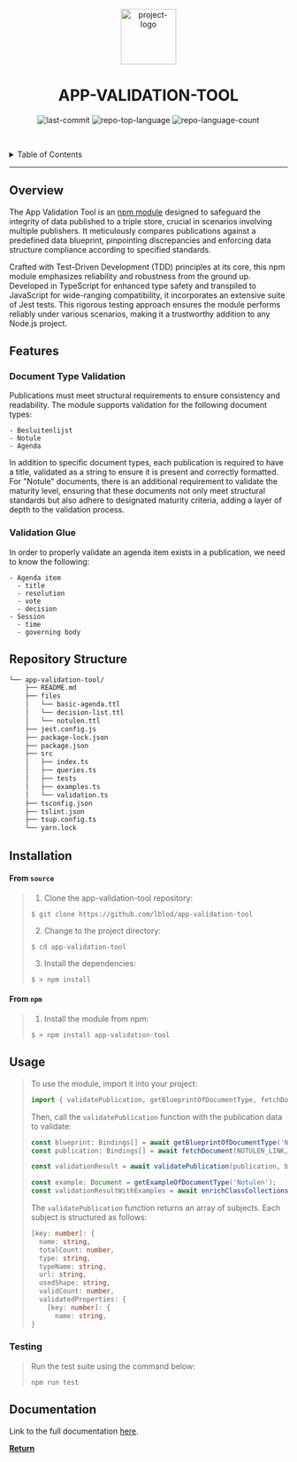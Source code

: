 <p align="center">
  <img src="https://ui.vlaanderen.be/3.latest/icons/app-icon/icon-highres-precomposed.png" width="100" alt="project-logo">
</p>
<p align="center">
    <h1 align="center">APP-VALIDATION-TOOL</h1>
</p>
<p align="center">
	<img src="https://img.shields.io/github/last-commit/lblod/app-validation-tool?style=default&logo=git&logoColor=white&color=0080ff" alt="last-commit">
	<img src="https://img.shields.io/github/languages/top/lblod/app-validation-tool?style=default&color=0080ff" alt="repo-top-language">
	<img src="https://img.shields.io/github/languages/count/lblod/app-validation-tool?style=default&color=0080ff" alt="repo-language-count">
<p>

<br><!-- TABLE OF CONTENTS -->
<details>
  <summary>Table of Contents</summary><br>

- [Overview](#overview)
- [Features](#features)
  - [Document Type Validation](#document-type-validation)
  - [Validation Glue](#validation-glue)
- [Repository Structure](#repository-structure)
- [Installation](#installation)
- [Usage](#usage)
  - [Testing](#testing)
- [Documentation](#documentation)
</details>
<hr>

##  Overview

The App Validation Tool is an [npm module](https://www.npmjs.com/package/validation-monitoring-module) designed to safeguard the integrity of data published to a triple store, crucial in scenarios involving multiple publishers. It meticulously compares publications against a predefined data blueprint, pinpointing discrepancies and enforcing data structure compliance according to specified standards.

Crafted with Test-Driven Development (TDD) principles at its core, this npm module emphasizes reliability and robustness from the ground up. Developed in TypeScript for enhanced type safety and transpiled to JavaScript for wide-ranging compatibility, it incorporates an extensive suite of Jest tests. This rigorous testing approach ensures the module performs reliably under various scenarios, making it a trustworthy addition to any Node.js project.

## Features

### Document Type Validation

Publications must meet structural requirements to ensure consistency and readability. The module supports validation for the following document types:

    - Besluitenlijst
    - Notule
    - Agenda

In addition to specific document types, each publication is required to have a title, validated as a string to ensure it is present and correctly formatted. For "Notule" documents, there is an additional requirement to validate the maturity level, ensuring that these documents not only meet structural standards but also adhere to designated maturity criteria, adding a layer of depth to the validation process.

### Validation Glue

In order to properly validate an agenda item exists in a publication, we need to know the following:

    - Agenda item
      - title
      - resolution
      - vote
      - decision
    - Session
      - time
      - governing body

##  Repository Structure

```sh
└── app-validation-tool/
    ├── README.md
    ├── files
    │   └── basic-agenda.ttl
    │   └── decision-list.ttl
    │   └── notulen.ttl
    ├── jest.config.js
    ├── package-lock.json
    ├── package.json
    ├── src
    │   ├── index.ts
    │   ├── queries.ts
    │   ├── tests
    │   ├── examples.ts
    │   └── validation.ts
    ├── tsconfig.json
    ├── tslint.json
    ├── tsup.config.ts
    └── yarn.lock
```

## Installation

<h4>From <code>source</code></h4>

> 1. Clone the app-validation-tool repository:
>
> ```console
> $ git clone https://github.com/lblod/app-validation-tool
> ```
>
> 2. Change to the project directory:
> ```console
> $ cd app-validation-tool
> ```
>
> 3. Install the dependencies:
> ```console
> $ > npm install
> ```

<h4>From <code>npm</code></h4>

> 1. Install the module from npm:
> ```console
> $ > npm install app-validation-tool
> ```


## Usage

> To use the module, import it into your project:
> ```javascript
> import { validatePublication, getBlueprintOfDocumentType, fetchDocument, getExampleOfDocumentType, enrichClassCollectionsWithExample } from 'app-validation-tool/dist';
> ```
>
> Then, call the `validatePublication` function with the publication data to validate:
> ```typescript
> const blueprint: Bindings[] = await getBlueprintOfDocumentType('Notulen');
> const publication: Bindings[] = await fetchDocument(NOTULEN_LINK, PROXY);
>
> const validationResult = await validatePublication(publication, blueprint);
>
> const example: Document = getExampleOfDocumentType('Notulen');
> const validationResultWithExamples = await enrichClassCollectionsWithExample(validationResult, blueprint, example);
> ```
>
> The `validatePublication` function returns an array of subjects. Each subject is structured as follows:
> ```typescript
> [key: number]: {
>   name: string,
>   totalCount: number,
>   type: string,
>   typeName: string,
>   url: string,
>   usedShape: string,
>   validCount: number,
>   validatedProperties: {
>     [key: number]: {
>       name: string,
> }
> ```


### Testing

> Run the test suite using the command below:
> ```console
> npm run test
> ```

## Documentation

Link to the full documentation [here](https://app.gitbook.com/o/-MP9Yduzf5xu7wIebqPG/s/o6NmI5BUsBB4lH0um5Q4/).

[**Return**](#overview)
